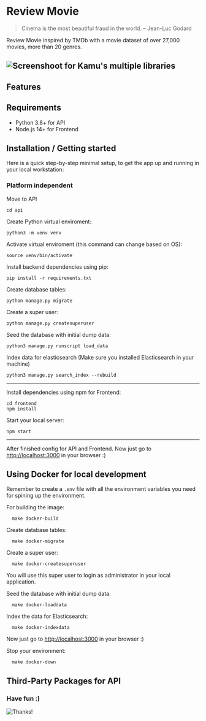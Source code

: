 # Review Movie

> Cinema is the most beautiful fraud in the world.
> – Jean-Luc Godard

Review Movie inspired by TMDb with a movie dataset of over 27,000 movies, more than 20 genres.

## ![Screenshoot for Kamu's multiple libraries](https://github.com/vinhbui107/review-movie/blob/develop/screen_shots/home_page.png?raw=true)

## Features 

## Requirements

-   Python 3.8+ for API
-   Node.js 14+ for Frontend

## Installation / Getting started

Here is a quick step-by-step minimal setup, to get the app up and running in your local workstation:

### Platform independent

Move to API

```shell
cd api
```

Create Python virtual enviroment:

```shell
python3 -m venv venv
```

Activate virtual enviroment (this command can change based on OS):

```shell
source venv/bin/activate
```

Install backend dependencies using pip:

```shell
pip install -r requirements.txt
```

Create database tables:

```shell
python manage.py migrate
```

Create a super user:

```shell
python manage.py createsuperuser
```

Seed the database with initial dump data:

```shell
python3 manage.py runscript load_data
```

Index data for elasticsearch (Make sure you installed Elasticsearch in your machine)

```shell
python3 manage.py search_index --rebuild
```

---

Install dependencies using npm for Frontend:

```shell
cd frontend
npm install
```

Start your local server:

```shell
npm start
```

---

After finished config for API and Frontend.
Now just go to [http://localhost:3000](http://localhost:8000) in your browser :)

## Using Docker for local development

Remember to create a `.env` file with all the environment variables you need for spining up the environment.

For building the image:

```shell
  make docker-build
```

Create database tables:

```shell
  make docker-migrate
```

Create a super user:

```shell
  make docker-createsuperuser
```

You will use this super user to login as administrator in your local application.

Seed the database with initial dump data:

```shell
  make docker-loaddata
```

Index the data for Elasticsearch:

```shell
  make docker-indexdata
```

Now just go to [http://localhost:3000](http://localhost:3000) in your browser :)

Stop your environment:

```shell
  make docker-down
```

## Third-Party Packages for API

### Have fun :)

![Thanks!](https://media.giphy.com/media/l4KibK3JwaVo0CjDO/giphy.gif)
